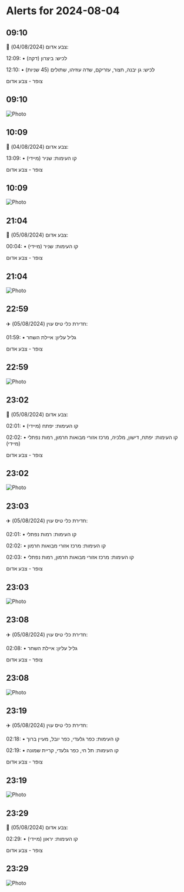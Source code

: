 # Alerts for 2024-08-04

## 09:10

🔴 צבע אדום (04/08/2024):

12:09:
• לכיש: ביצרון (דקה)

12:10:
• לכיש: גן יבנה, חצור, עזריקם, שדה עוזיהו, שתולים (45 שניות)

צופר - צבע אדום

## 09:10

![Photo](images/24036.jpg)

## 10:09

🔴 צבע אדום (04/08/2024):

13:09:
• קו העימות: שניר (מיידי)

צופר - צבע אדום

## 10:09

![Photo](images/24038.jpg)

## 21:04

🔴 צבע אדום (05/08/2024):

00:04:
• קו העימות: שניר (מיידי)

צופר - צבע אדום

## 21:04

![Photo](images/24040.jpg)

## 22:59

✈️ חדירת כלי טיס עוין (05/08/2024):

01:59:
• גליל עליון: איילת השחר 

צופר - צבע אדום

## 22:59

![Photo](images/24042.jpg)

## 23:02

🔴 צבע אדום (05/08/2024):

02:01:
• קו העימות: יפתח (מיידי)

02:02:
• קו העימות: יפתח, דישון, מלכיה, מרכז אזורי מבואות חרמון, רמות נפתלי (מיידי)

צופר - צבע אדום

## 23:02

![Photo](images/24052.jpg)

## 23:03

✈️ חדירת כלי טיס עוין (05/08/2024):

02:01:
• קו העימות: רמות נפתלי 

02:02:
• קו העימות: מרכז אזורי מבואות חרמון 

02:03:
• קו העימות: מרכז אזורי מבואות חרמון, רמות נפתלי 

צופר - צבע אדום

## 23:03

![Photo](images/24056.jpg)

## 23:08

✈️ חדירת כלי טיס עוין (05/08/2024):

02:08:
• גליל עליון: איילת השחר 

צופר - צבע אדום

## 23:08

![Photo](images/24058.jpg)

## 23:19

✈️ חדירת כלי טיס עוין (05/08/2024):

02:18:
• קו העימות: כפר גלעדי, כפר יובל, מעיין ברוך 

02:19:
• קו העימות: תל חי, כפר גלעדי, קריית שמונה 

צופר - צבע אדום

## 23:19

![Photo](images/24070.jpg)

## 23:29

🔴 צבע אדום (05/08/2024):

02:29:
• קו העימות: יראון (מיידי)

צופר - צבע אדום

## 23:29

![Photo](images/24072.jpg)

